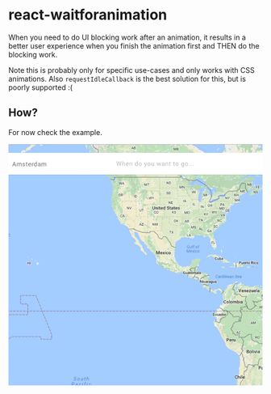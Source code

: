 # react-waitforanimation

When you need to do UI blocking work after an animation, it results in a better user experience
when you finish the animation first and THEN do the blocking work.

Note this is probably only for specific use-cases and only works with CSS animations. Also `requestIdleCallback`
is the best solution for this, but is poorly supported :(

## How?

For now check the example. 


![](./example.gif)
